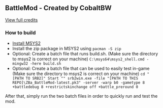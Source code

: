 ## BattleMod - Created by CobaltBW
[View full credits](https://gitlab.com/Krabs_Is_A_/battlemod/-/blob/master/BattleMod/Credits.txt)

### How to build
- [Install MSYS2](https://www.msys2.org/)
- Install the zip package in MSYS2 using `pacman -S zip`
- Optional: Create a batch file that runs build.sh. (Make sure the directory to msys2 is correct on your machine)
`C:\msys64\msys2_shell.cmd -mingw32 -here build.sh`
- Optional: Create a batch file that can be used to easily test in-game (Make sure the directory to msys2 is correct on your machine)
`cd "[PATH TO SRB2]"
Start "" srb2win.exe -file "[PATH TO THIS REPO]\ZBa_BattleMod-latest.pk3" -server -warp b0 -gametype 8 +battledebug 8 +restrictskinchange off +battle_preround 0`

After that, simply run the two batch files in order to quickly run and test the mod.